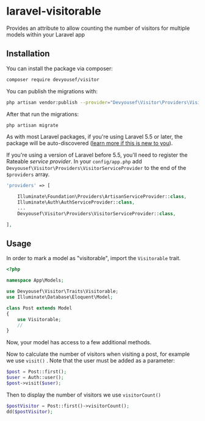 # laravel-visitorable
Provides an attribute to allow counting the number of visitors for multiple models within your Laravel app


## Installation

You can install the package via composer:

```bash
composer require devyousef/visitor
```

You can publish the migrations with:

```bash
php artisan vendor:publish --provider="Devyousef\Visitor\Providers\VisitorServiceProvider" --tag="migrations"
```

After that run the migrations:

```bash
php artisan migrate
```

As with most Laravel packages, if you're using Laravel 5.5 or later, the package will be auto-discovered ([learn more if this is new to you](https://medium.com/@taylorotwell/package-auto-discovery-in-laravel-5-5-ea9e3ab20518)).

If you're using a version of Laravel before 5.5, you'll need to register the Rateable *service provider*. In your `config/app.php` add `Devyousef\Visitor\Providers\VisitorServiceProvider` to the end of the `$providers` array.

````php
'providers' => [

    Illuminate\Foundation\Providers\ArtisanServiceProvider::class,
    Illuminate\Auth\AuthServiceProvider::class,
    ...
    Devyousef\Visitor\Providers\VisitorServiceProvider::class,

],
````

## Usage

In order to mark a model as "visitorable", import the `Visitorable` trait.

```php
<?php

namespace App\Models;

use Devyousef\Visitor\Traits\Visitorable;
use Illuminate\Database\Eloquent\Model;

class Post extends Model
{
    use Visitorable;
    //
}
```
Now, your model has access to a few additional methods.

Now to calculate the number of visitors  when visiting a post, for example we use `visit()` . Note that the user must be added as a parameter:

```php
$post = Post::first();
$user = Auth::user();
$post->visit($user);
```

Then to display the number of visitors we use `visitorCount()`

```php
$postVisitor = Post::first()->visitorCount();
dd($postVisitor);
```
